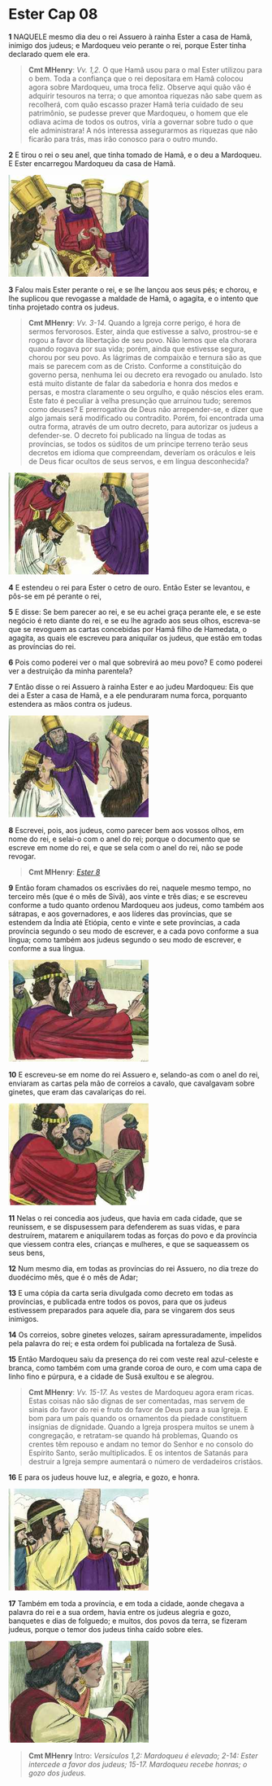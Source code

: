 # Ester Cap 08

**1** 	NAQUELE mesmo dia deu o rei Assuero à rainha Ester a casa de Hamã, inimigo dos judeus; e Mardoqueu veio perante o rei, porque Ester tinha declarado quem ele era.

> **Cmt MHenry**: *Vv. 1,2.* O que Hamã usou para o mal Ester utilizou para o bem. Toda a confiança que o rei depositara em Hamã colocou agora sobre Mardoqueu, uma troca feliz. Observe aqui quão vão é adquirir tesouros na terra; o que amontoa riquezas não sabe quem as recolherá, com quão escasso prazer Hamã teria cuidado de seu patrimônio, se pudesse prever que Mardoqueu, o homem que ele odiava acima de todos os outros, viría a governar sobre tudo o que ele administrara! A nós interessa assegurarmos as riquezas que não ficarão para trás, mas irão conosco para o outro mundo.

**2** 	E tirou o rei o seu anel, que tinha tomado de Hamã, e o deu a Mardoqueu. E Ester encarregou Mardoqueu da casa de Hamã.

![](../Images/SweetPublishing/17-8-1.jpg) 

**3** 	Falou mais Ester perante o rei, e se lhe lançou aos seus pés; e chorou, e lhe suplicou que revogasse a maldade de Hamã, o agagita, e o intento que tinha projetado contra os judeus.

> **Cmt MHenry**: *Vv. 3-14.* Quando a Igreja corre perigo, é hora de sermos fervorosos. Ester, ainda que estivesse a salvo, prostrou-se e rogou a favor da libertação de seu povo. Não lemos que ela chorara quando rogava por sua vida; porém, ainda que estivesse segura, chorou por seu povo. As lágrimas de compaixão e ternura são as que mais se parecem com as de Cristo. Conforme a constituição do governo persa, nenhuma lei ou decreto era revogado ou anulado. Isto está muito distante de falar da sabedoria e honra dos medos e persas, e mostra claramente o seu orgulho, e quão néscios eles eram. Este fato é peculiar à velha presunção que arruinou tudo; seremos como deuses? E prerrogativa de Deus não arrepender-se, e dizer que algo jamais será modificado ou contradito. Porém, foi encontrada uma outra forma, através de um outro decreto, para autorizar os judeus a defender-se. O decreto foi publicado na língua de todas as províncias, se todos os súditos de um príncipe terreno terão seus decretos em idioma que compreendam, deveríam os oráculos e leis de Deus ficar ocultos de seus servos, e em língua desconhecida?

![](../Images/SweetPublishing/17-8-2.jpg) 

**4** 	E estendeu o rei para Ester o cetro de ouro. Então Ester se levantou, e pôs-se em pé perante o rei,

**5** 	E disse: Se bem parecer ao rei, e se eu achei graça perante ele, e se este negócio é reto diante do rei, e se eu lhe agrado aos seus olhos, escreva-se que se revoguem as cartas concebidas por Hamã filho de Hamedata, o agagita, as quais ele escreveu para aniquilar os judeus, que estão em todas as províncias do rei.

**6** 	Pois como poderei ver o mal que sobrevirá ao meu povo? E como poderei ver a destruição da minha parentela?

**7** 	Então disse o rei Assuero à rainha Ester e ao judeu Mardoqueu: Eis que dei a Ester a casa de Hamã, e a ele penduraram numa forca, porquanto estendera as mãos contra os judeus.

![](../Images/SweetPublishing/17-8-3.jpg) 

**8** 	Escrevei, pois, aos judeus, como parecer bem aos vossos olhos, em nome do rei, e selai-o com o anel do rei; porque o documento que se escreve em nome do rei, e que se sela com o anel do rei, não se pode revogar.

> **Cmt MHenry**: *[Ester 8](../17A-Et/08.md#0)*

**9** 	Então foram chamados os escrivães do rei, naquele mesmo tempo, no terceiro mês (que é o mês de Sivã), aos vinte e três dias; e se escreveu conforme a tudo quanto ordenou Mardoqueu aos judeus, como também aos sátrapas, e aos governadores, e aos líderes das províncias, que se estendem da Índia até Etiópia, cento e vinte e sete províncias, a cada província segundo o seu modo de escrever, e a cada povo conforme a sua língua; como também aos judeus segundo o seu modo de escrever, e conforme a sua língua.

![](../Images/SweetPublishing/17-8-4.jpg) 

**10** 	E escreveu-se em nome do rei Assuero e, selando-as com o anel do rei, enviaram as cartas pela mão de correios a cavalo, que cavalgavam sobre ginetes, que eram das cavalariças do rei.

![](../Images/SweetPublishing/17-8-5.jpg) 

**11** 	Nelas o rei concedia aos judeus, que havia em cada cidade, que se reunissem, e se dispusessem para defenderem as suas vidas, e para destruírem, matarem e aniquilarem todas as forças do povo e da província que viessem contra eles, crianças e mulheres, e que se saqueassem os seus bens,

**12** 	Num mesmo dia, em todas as províncias do rei Assuero, no dia treze do duodécimo mês, que é o mês de Adar;

**13** 	E uma cópia da carta seria divulgada como decreto em todas as províncias, e publicada entre todos os povos, para que os judeus estivessem preparados para aquele dia, para se vingarem dos seus inimigos.

**14** 	Os correios, sobre ginetes velozes, saíram apressuradamente, impelidos pela palavra do rei; e esta ordem foi publicada na fortaleza de Susã.

**15** 	Então Mardoqueu saiu da presença do rei com veste real azul-celeste e branca, como também com uma grande coroa de ouro, e com uma capa de linho fino e púrpura, e a cidade de Susã exultou e se alegrou.

> **Cmt MHenry**: *Vv. 15-17.* As vestes de Mardoqueu agora eram ricas. Estas coisas não são dignas de ser comentadas, mas servem de sinais do favor do rei e fruto do favor de Deus para a sua Igreja. E bom para um país quando os ornamentos da piedade constituem insígnias de dignidade. Quando a Igreja prospera muitos se unem à congregação, e retratam-se quando há problemas, Quando os crentes têm repouso e andam no temor do Senhor e no consolo do Espírito Santo, serão multiplicados. E os intentos de Satanás para destruir a Igreja sempre aumentará o número de verdadeiros cristãos.

**16** 	E para os judeus houve luz, e alegria, e gozo, e honra.

![](../Images/SweetPublishing/17-8-6.jpg) 

**17** 	Também em toda a província, e em toda a cidade, aonde chegava a palavra do rei e a sua ordem, havia entre os judeus alegria e gozo, banquetes e dias de folguedo; e muitos, dos povos da terra, se fizeram judeus, porque o temor dos judeus tinha caído sobre eles.

![](../Images/SweetPublishing/17-8-7.jpg) 


> **Cmt MHenry** Intro: *Versículos 1,2: Mardoqueu é elevado; 2-14: Ester intercede a favor dos judeus; 15-17. Mardoqueu recebe honras; o gozo dos judeus.*